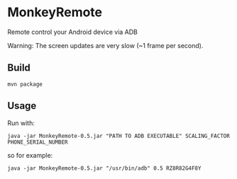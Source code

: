 # MonkeyRemote
Remote control your Android device via ADB

Warning: The screen updates are very slow (~1 frame per second).

## Build
    mvn package

## Usage
Run with:

    java -jar MonkeyRemote-0.5.jar "PATH TO ADB EXECUTABLE" SCALING_FACTOR PHONE_SERIAL_NUMBER

so for example:

    java -jar MonkeyRemote-0.5.jar "/usr/bin/adb" 0.5 RZ8R82G4F8Y

